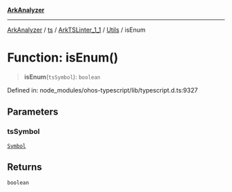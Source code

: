 [**ArkAnalyzer**](../../../../../../../../README.md)

***

[ArkAnalyzer](../../../../../../../../globals.md) / [ts](../../../../../README.md) / [ArkTSLinter\_1\_1](../../../README.md) / [Utils](../README.md) / isEnum

# Function: isEnum()

> **isEnum**(`tsSymbol`): `boolean`

Defined in: node\_modules/ohos-typescript/lib/typescript.d.ts:9327

## Parameters

### tsSymbol

[`Symbol`](../../../../../interfaces/Symbol.md)

## Returns

`boolean`
